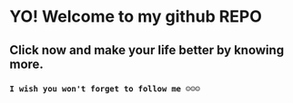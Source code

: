 # YO! Welcome to my github REPO 
## Click now and make your life better by knowing more.
### `I wish you won't forget to follow me ☺️☺️☺️`
